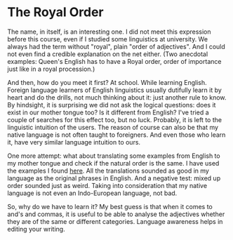 The Royal Order
===============

The name, in itself, is an interesting one. I did not meet this expression before this course, even if I studied some linguistics at university. We always had the term without "royal", plain "order of adjectives". And I could not even find a credible explanation on the net either. (Two anecdotal examples: Queen's English has to have a Royal order, order of importance just like in a royal procession.) 

And then, how do you meet it first? At school. While learning English. Foreign language learners of English linguistics usually dutifully learn it by heart and do the drills, not much thinking about it: just another rule to know. By hindsight, it is surprising we did not ask the logical questions: does it exist in our mother tongue too? Is it different from English? I've tried a couple of searches for this effect too, but no luck. Probably, it is left to the linguistic intuition of the users. The reason of course can also be that my native language is not often taught to foreigners. And even those who learn it, have very similar language intuition to ours.

One more attempt: what about translating some examples from English to my mother tongue and check if the natural order is the same. I have used the examples I found [here](http://grammar.ccc.commnet.edu/grammar/adjective_order.htm). All the translations sounded as good in my language as the original phrases in English. And a negative test: mixed up order sounded just as weird. Taking into consideration that my native language is not even an Indo-European language, not bad.

So, why do we have to learn it? My best guess is that when it comes to and's and commas, it is useful to be able to analyse the adjectives whether they are of the same or different categories. Language awareness helps in editing your writing.
